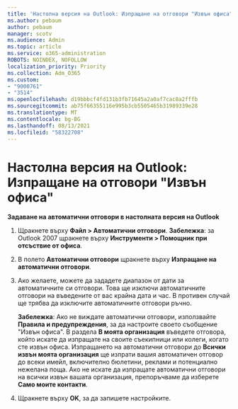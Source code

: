```yaml
---
title: 'Настолна версия на Outlook: Изпращане на отговори "Извън офиса"'
ms.author: pebaum
author: pebaum
manager: scotv
ms.audience: Admin
ms.topic: article
ms.service: o365-administration
ROBOTS: NOINDEX, NOFOLLOW
localization_priority: Priority
ms.collection: Adm_O365
ms.custom:
- "9000761"
- "3514"
ms.openlocfilehash: d19bbbcf4fd131b3fb71645a2a0af7cac8a2fffb
ms.sourcegitcommit: ab75f66355116e995b3cb5505465b31989339e28
ms.translationtype: MT
ms.contentlocale: bg-BG
ms.lasthandoff: 08/13/2021
ms.locfileid: "58322708"
---
```

# <a name="outlook-desktop-send-out-of-office-replies"></a>Настолна версия на Outlook: Изпращане на отговори "Извън офиса"

**Задаване на автоматични отговори в настолната версия на Outlook**

1. Щракнете върху **Файл > Автоматични отговори**. 
    **Забележка**: за Outlook 2007 щракнете върху **Инструменти > Помощник при отсъствие от офиса**.

2. В полето **Автоматични отговори** щракнете върху **Изпращане на автоматични отговори**.

3. Ако желаете, можете да зададете диапазон от дати за автоматичните си отговори. Това ще изключи автоматичните отговори на въведените от вас крайна дата и час. В противен случай ще трябва да изключите автоматичните отговори ръчно.

    **Забележка**: Ако не виждате автоматични отговори, използвайте **Правила и предупреждения**, за да настроите своето съобщение "Извън офиса". В раздела **В моята организация** въведете отговора, който искате да изпращате на своите съекипници или колеги, когато сте извън офиса. Изпращането на автоматични отговори до **Всички извън моята организация** ще изпрати вашия автоматичен отговор до всеки имейл, включително бюлетини, реклами и потенциално нежелана поща. Ако не искате да изпращате автоматични отговори на всички извън вашата организация, препоръчваме да изберете **Само моите контакти**.

4. Щракнете върху **OK**, за да запишете настройките.
